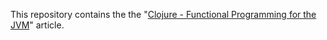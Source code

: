 This repository contains the the "[Clojure - Functional Programming
for the JVM](http://java.ociweb.com/mark/clojure/article.html)"
article.
